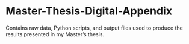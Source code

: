 # Master-Thesis-Digital-Appendix
Contains raw data, Python scripts, and output files used to produce the results presented in my Master’s thesis.
